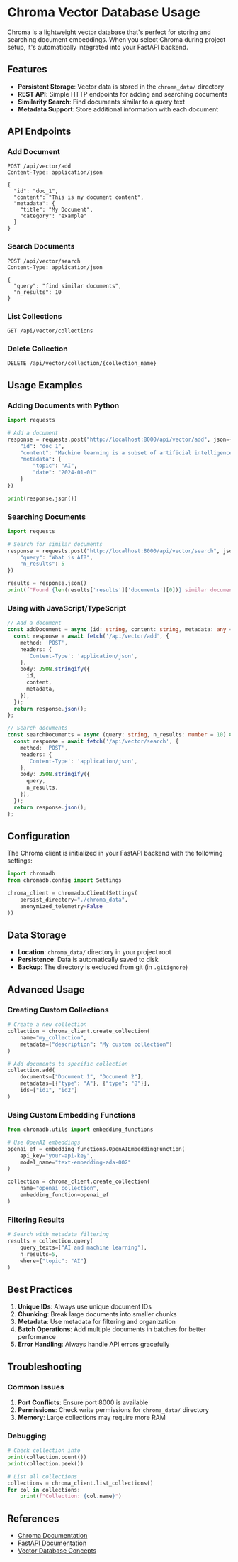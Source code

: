 # Chroma Vector Database Usage

Chroma is a lightweight vector database that's perfect for storing and searching document embeddings. When you select Chroma during project setup, it's automatically integrated into your FastAPI backend.

## Features

- **Persistent Storage**: Vector data is stored in the `chroma_data/` directory
- **REST API**: Simple HTTP endpoints for adding and searching documents
- **Similarity Search**: Find documents similar to a query text
- **Metadata Support**: Store additional information with each document

## API Endpoints

### Add Document
```http
POST /api/vector/add
Content-Type: application/json

{
  "id": "doc_1",
  "content": "This is my document content",
  "metadata": {
    "title": "My Document",
    "category": "example"
  }
}
```

### Search Documents
```http
POST /api/vector/search
Content-Type: application/json

{
  "query": "find similar documents",
  "n_results": 10
}
```

### List Collections
```http
GET /api/vector/collections
```

### Delete Collection
```http
DELETE /api/vector/collection/{collection_name}
```

## Usage Examples

### Adding Documents with Python

```python
import requests

# Add a document
response = requests.post("http://localhost:8000/api/vector/add", json={
    "id": "doc_1",
    "content": "Machine learning is a subset of artificial intelligence",
    "metadata": {
        "topic": "AI",
        "date": "2024-01-01"
    }
})

print(response.json())
```

### Searching Documents

```python
import requests

# Search for similar documents
response = requests.post("http://localhost:8000/api/vector/search", json={
    "query": "What is AI?",
    "n_results": 5
})

results = response.json()
print(f"Found {len(results['results']['documents'][0])} similar documents")
```

### Using with JavaScript/TypeScript

```typescript
// Add a document
const addDocument = async (id: string, content: string, metadata: any = {}) => {
  const response = await fetch('/api/vector/add', {
    method: 'POST',
    headers: {
      'Content-Type': 'application/json',
    },
    body: JSON.stringify({
      id,
      content,
      metadata,
    }),
  });
  return response.json();
};

// Search documents
const searchDocuments = async (query: string, n_results: number = 10) => {
  const response = await fetch('/api/vector/search', {
    method: 'POST',
    headers: {
      'Content-Type': 'application/json',
    },
    body: JSON.stringify({
      query,
      n_results,
    }),
  });
  return response.json();
};
```

## Configuration

The Chroma client is initialized in your FastAPI backend with the following settings:

```python
import chromadb
from chromadb.config import Settings

chroma_client = chromadb.Client(Settings(
    persist_directory="./chroma_data",
    anonymized_telemetry=False
))
```

## Data Storage

- **Location**: `chroma_data/` directory in your project root
- **Persistence**: Data is automatically saved to disk
- **Backup**: The directory is excluded from git (in `.gitignore`)

## Advanced Usage

### Creating Custom Collections

```python
# Create a new collection
collection = chroma_client.create_collection(
    name="my_collection",
    metadata={"description": "My custom collection"}
)

# Add documents to specific collection
collection.add(
    documents=["Document 1", "Document 2"],
    metadatas=[{"type": "A"}, {"type": "B"}],
    ids=["id1", "id2"]
)
```

### Using Custom Embedding Functions

```python
from chromadb.utils import embedding_functions

# Use OpenAI embeddings
openai_ef = embedding_functions.OpenAIEmbeddingFunction(
    api_key="your-api-key",
    model_name="text-embedding-ada-002"
)

collection = chroma_client.create_collection(
    name="openai_collection",
    embedding_function=openai_ef
)
```

### Filtering Results

```python
# Search with metadata filtering
results = collection.query(
    query_texts=["AI and machine learning"],
    n_results=5,
    where={"topic": "AI"}
)
```

## Best Practices

1. **Unique IDs**: Always use unique document IDs
2. **Chunking**: Break large documents into smaller chunks
3. **Metadata**: Use metadata for filtering and organization
4. **Batch Operations**: Add multiple documents in batches for better performance
5. **Error Handling**: Always handle API errors gracefully

## Troubleshooting

### Common Issues

1. **Port Conflicts**: Ensure port 8000 is available
2. **Permissions**: Check write permissions for `chroma_data/` directory
3. **Memory**: Large collections may require more RAM

### Debugging

```python
# Check collection info
print(collection.count())
print(collection.peek())

# List all collections
collections = chroma_client.list_collections()
for col in collections:
    print(f"Collection: {col.name}")
```

## References

- [Chroma Documentation](https://docs.trychroma.com/)
- [FastAPI Documentation](https://fastapi.tiangolo.com/)
- [Vector Database Concepts](https://www.pinecone.io/learn/vector-database/)